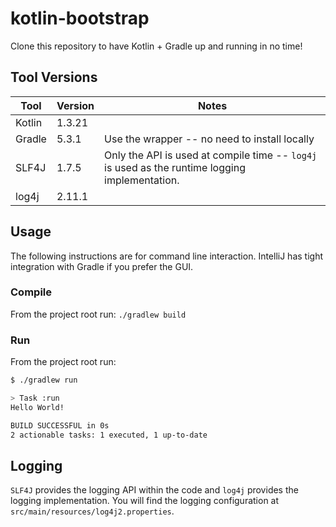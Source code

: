 # kotlin-bootstrap

Clone this repository to have Kotlin + Gradle up and running in no time!

## Tool Versions

| Tool   | Version | Notes                                                                                          |
| ------ | ------- | ---------------------------------------------------------------------------------------------- |
| Kotlin | 1.3.21  |                                                                                                |
| Gradle | 5.3.1   | Use the wrapper -- no need to install locally                                                  |
| SLF4J  | 1.7.5   | Only the API is used at compile time -- `log4j` is used as the runtime logging implementation. |
| log4j  | 2.11.1  |                                                                                                |

## Usage

The following instructions are for command line interaction. IntelliJ has tight integration with Gradle if you prefer the GUI.

### Compile

From the project root run: `./gradlew build`

### Run

From the project root run:

```bash
$ ./gradlew run

> Task :run
Hello World!

BUILD SUCCESSFUL in 0s
2 actionable tasks: 1 executed, 1 up-to-date

```

## Logging

`SLF4J` provides the logging API within the code and `log4j` provides the logging implementation. You will find the logging configuration at `src/main/resources/log4j2.properties`.
